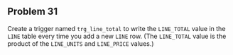 ## Problem 31

Create a trigger named `trg_line_total` to write the `LINE_TOTAL` value in the `LINE` table every time you add a new `LINE` row. (The `LINE_TOTAL` value is the product of the `LINE_UNITS` and `LINE_PRICE` values.)
